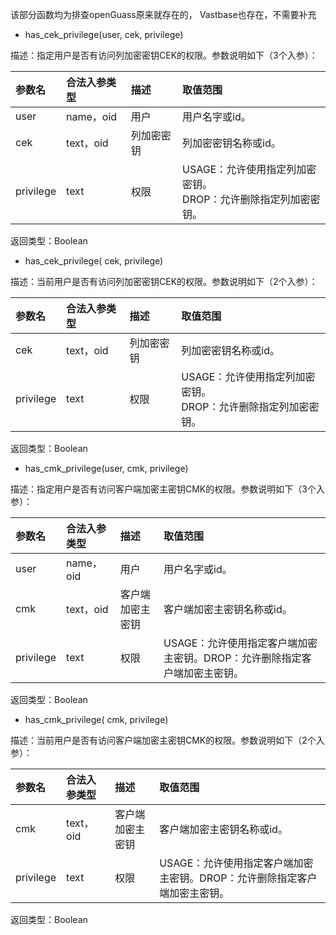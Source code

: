 该部分函数均为排查openGuass原来就存在的， Vastbase也存在，不需要补充

- has_cek_privilege(user, cek, privilege)

描述：指定用户是否有访问列加密密钥CEK的权限。参数说明如下（3个入参）：

| 参数名    | 合法入参类型 | 描述       | 取值范围                                                     |
| :-------- | :----------- | :--------- | :----------------------------------------------------------- |
| user      | name，oid    | 用户       | 用户名字或id。                                               |
| cek       | text，oid    | 列加密密钥 | 列加密密钥名称或id。                                         |
| privilege | text         | 权限       | USAGE：允许使用指定列加密密钥。<br />DROP：允许删除指定列加密密钥。 |

返回类型：Boolean

- has_cek_privilege( cek, privilege)

描述：当前用户是否有访问列加密密钥CEK的权限。参数说明如下（2个入参）：

| 参数名    | 合法入参类型 | 描述       | 取值范围                                                     |
| :-------- | :----------- | :--------- | :----------------------------------------------------------- |
| cek       | text，oid    | 列加密密钥 | 列加密密钥名称或id。                                         |
| privilege | text         | 权限       | USAGE：允许使用指定列加密密钥。<br />DROP：允许删除指定列加密密钥。 |

返回类型：Boolean

- has_cmk_privilege(user, cmk, privilege)

描述：指定用户是否有访问客户端加密主密钥CMK的权限。参数说明如下（3个入参）：

| 参数名    | 合法入参类型 | 描述             | 取值范围                                                     |
| :-------- | :----------- | :--------------- | :----------------------------------------------------------- |
| user      | name，oid    | 用户             | 用户名字或id。                                               |
| cmk       | text，oid    | 客户端加密主密钥 | 客户端加密主密钥名称或id。                                   |
| privilege | text         | 权限             | USAGE：允许使用指定客户端加密主密钥。DROP：允许删除指定客户端加密主密钥。 |

  返回类型：Boolean

- has_cmk_privilege( cmk, privilege)

描述：当前用户是否有访问客户端加密主密钥CMK的权限。参数说明如下（2个入参）：

| 参数名    | 合法入参类型 | 描述             | 取值范围                                                     |
| :-------- | :----------- | :--------------- | :----------------------------------------------------------- |
| cmk       | text，oid    | 客户端加密主密钥 | 客户端加密主密钥名称或id。                                   |
| privilege | text         | 权限             | USAGE：允许使用指定客户端加密主密钥。DROP：允许删除指定客户端加密主密钥。 |

  返回类型：Boolean
